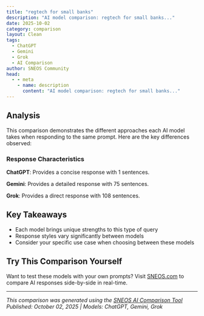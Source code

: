 ```yaml
---
title: "regtech for small banks"
description: "AI model comparison: regtech for small banks..."
date: 2025-10-02
category: comparison
layout: Clean
tags:
  - ChatGPT
  - Gemini
  - Grok
  - AI Comparison
author: SNEOS Community
head:
  - - meta
    - name: description
      content: "AI model comparison: regtech for small banks..."
---
```


<ChatComparison
  title="regtech for small banks"
  prompt="regtech for small banks"
  :responses='{"ChatGPT": "Regulatory technology, or regtech, is a rapidly evolving sector that focuses on using technology to help organizations, particularly in the financial services sector, comply with regulatory requirements efficiently and effectively. For small banks, which often have limited resources compared to larger institutions, regtech can provide valuable solutions to navigate the complex landscape of compliance, risk management, and reporting.\n\n### Benefits of Regtech for Small Banks\n\n1. **Cost Efficiency**: Regtech solutions can automate compliance processes, reducing the need for extensive human resources and decreasing operational costs.\n\n2. **Scalability**: Many regtech solutions are scalable, meaning that as a small bank grows, it can easily adapt the technology to meet increasing regulatory demands.\n\n3. **Real-Time Compliance Monitoring**: Advanced analytics and reporting tools can help small banks monitor compliance with regulations in real-time, enabling quicker responses to any potential issues.\n\n4. **Data Management and Reporting**: Regtech tools can streamline the way banks collect, manage, and report data, making it easier to comply with regulatory reporting requirements.\n\n5. **Enhanced Risk Management**: Regtech solutions can provide sophisticated risk assessment capabilities, helping banks identify and mitigate risks more effectively.\n\n6. **Access to Expertise**: Many regtech platforms provide expertise in compliance that small banks may not have in-house, helping to fill gaps in knowledge and experience.\n\n### Common Regtech Solutions for Small Banks\n\n1. **Compliance Management Systems (CMS)**: These systems help banks manage their compliance obligations in an organized manner.\n\n2. **Anti-Money Laundering (AML) Solutions**: Tools designed to monitor transactions and detect suspicious activities to help banks comply with AML regulations.\n\n3. **Know Your Customer (KYC) Solutions**: These solutions automate customer identification processes to meet regulatory requirements.\n\n4. **Regulatory Reporting Tools**: Solutions that automate the generation and submission of regulatory reports.\n\n5. **Risk and Fraud Detection Technologies**: Advanced algorithms and machine learning can help small banks identify potential fraud and assess risks more accurately.\n\n6. **Blockchain and Smart Contracts**: Some regtech companies are exploring the use of blockchain to enhance transparency and security in compliance processes.\n\n### Challenges for Small Banks in Implementing Regtech\n\n1. **Budget Constraints**: Small banks may have limited budgets for investing in technology, which can hinder their ability to adopt regtech solutions.\n\n2. **Integration with Legacy Systems**: Many small banks operate on older systems that may not easily integrate with new regtech solutions.\n\n3. **Change Management**: Implementing new technologies often requires changes in processes and workflows, which can face resistance from staff.\n\n4. **Data Privacy and Security Concerns**: With increasing data privacy regulations, small banks need to ensure that the regtech solutions they select are secure and compliant.\n\n5. **Vendor Selection**: The variety of regtech solutions available can be overwhelming, and choosing the right provider can be challenging.\n\n### Conclusion\n\nFor small banks, embracing regtech can be a significant step towards better compliance, more efficient processes, and enhanced risk management. While there are challenges to adoption, the potential benefits often outweigh the costs, making regtech an essential consideration for small financial institutions aiming to stay competitive and compliant in a heavily regulated environment.", "Gemini": "RegTech (Regulatory Technology) solutions can be a game-changer for small banks, helping them navigate the increasingly complex regulatory landscape efficiently and cost-effectively. Here\u0027s a breakdown of how RegTech benefits small banks and the key areas it addresses:\n\n**Why RegTech is Important for Small Banks**\n\n* **Reduced Compliance Costs:** Manual processes for compliance are expensive and time-consuming. RegTech automates many of these tasks, lowering operational costs.\n* **Improved Accuracy:** Automation reduces the risk of human error in data entry, reporting, and compliance checks.\n* **Enhanced Efficiency:** RegTech streamlines processes, freeing up staff to focus on core banking activities and customer service.\n* **Staying Ahead of Regulatory Changes:** RegTech solutions often include built-in updates to reflect the latest regulatory changes, reducing the risk of non-compliance.\n* **Scalability:** As the bank grows, RegTech solutions can easily scale to meet increasing compliance needs.\n* **Improved Risk Management:** RegTech provides better insights into risk exposure and helps banks proactively identify and mitigate potential issues.\n* **Better Data Security:** RegTech solutions often incorporate robust security measures to protect sensitive customer data.\n* **Competitive Advantage:** By streamlining compliance, small banks can compete more effectively with larger institutions that have dedicated compliance teams.\n* **Attracting and Retaining Talent:** Implementing modern technologies makes the bank a more attractive place to work, helping to attract and retain skilled employees.\n\n**Key Areas Where RegTech Helps Small Banks**\n\nHere\u0027s a breakdown of specific areas where RegTech offers solutions for small banks:\n\n* **KYC/AML (Know Your Customer/Anti-Money Laundering):**\n * **Customer Onboarding:** Automated identity verification, screening against watchlists (sanctions, PEPs), and risk assessment.\n * **Transaction Monitoring:** Real-time monitoring of transactions to detect suspicious activity.\n * **KYC Refresh:** Automated periodic reviews of customer information to ensure it\u0027s up-to-date.\n * **Sanctions Screening:** Continuous screening of customers and transactions against global sanctions lists.\n * **Solutions:** Software that automates ID verification, watchlist screening, transaction monitoring, and reporting suspicious activity. Examples include:\n * ComplyAdvantage\n * NICE Actimize\n * Dow Jones Risk \u0026 Compliance\n * LexisNexis Risk Solutions\n * ThetaRay (especially for cross-border payments)\n* **Compliance Management:**\n * **Regulatory Change Management:** Tracking and implementing changes to regulations.\n * **Policy Management:** Creating, managing, and distributing compliance policies.\n * **Compliance Training:** Online training modules to educate employees on regulatory requirements.\n * **Audit Trail:** Maintaining a complete audit trail of compliance activities.\n * **Solutions:** Platforms that centralize compliance information, automate policy management, and track regulatory changes. Examples include:\n * Wolters Kluwer Compliance Solutions\n * Thomson Reuters Regulatory Intelligence\n * LogicGate\n * MetricStream\n * NAVEX Global\n* **Fraud Detection and Prevention:**\n * **Fraud Analytics:** Using data analytics to identify fraudulent patterns and predict future fraud attempts.\n * **Real-Time Fraud Monitoring:** Monitoring transactions in real-time to detect and prevent fraudulent activity.\n * **Account Takeover Prevention:** Protecting customer accounts from unauthorized access.\n * **Solutions:** Software that uses AI and machine learning to detect fraud, block suspicious transactions, and protect customer data. Examples include:\n * Feedzai\n * Featurespace\n * SAS Fraud Management\n * ACI Worldwide\n * Simility (Google Cloud)\n* **Risk Management:**\n * **Credit Risk Assessment:** Using data analytics to assess the creditworthiness of borrowers.\n * **Operational Risk Management:** Identifying and mitigating operational risks.\n * **Market Risk Management:** Managing risks associated with market fluctuations.\n * **Regulatory Reporting:** Automating the preparation and submission of regulatory reports (e.g., call reports, FR Y-9C).\n * **Solutions:** Platforms that provide a comprehensive view of risk exposure, automate risk assessments, and generate regulatory reports. Examples include:\n * IBM OpenPages\n * SAS Risk Management\n * Oracle Financial Services Analytical Applications\n * FIS Adaptiv\n * Provenir\n* **Data Privacy and Security:**\n * **Data Masking:** Protecting sensitive data by masking or anonymizing it.\n * **Data Encryption:** Encrypting data to prevent unauthorized access.\n * **Access Control:** Controlling access to sensitive data based on user roles.\n * **Solutions:** Software that helps banks comply with data privacy regulations like GDPR and CCPA. Examples include:\n * OneTrust\n * TrustArc\n * Securiti.ai\n * BigID\n * DataGrail\n* **Reporting:**\n * Automating the creation and submission of regulatory reports.\n * Ensuring data accuracy and consistency across reports.\n * Providing audit trails for reporting processes.\n * **Solutions:** Often integrated within the platforms mentioned above, or specialized reporting tools that connect to various data sources.\n\n**Considerations for Small Banks When Choosing RegTech Solutions**\n\n* **Scalability:** The solution should be able to grow with the bank\u0027s needs.\n* **Integration:** The solution should integrate with the bank\u0027s existing systems.\n* **Ease of Use:** The solution should be user-friendly and require minimal training.\n* **Cost:** The solution should be affordable and offer a good return on investment. Consider SaaS (Software as a Service) models for lower upfront costs.\n* **Vendor Reputation and Support:** Choose a reputable vendor with a proven track record and excellent customer support.\n* **Security:** Ensure the solution meets the bank\u0027s security requirements.\n* **Customization:** The solution should be customizable to meet the bank\u0027s specific needs.\n* **Regulatory Compliance:** The vendor should stay up-to-date on the latest regulatory changes.\n* **Data Privacy:** Ensure the solution complies with data privacy regulations like GDPR and CCPA.\n* **Total Cost of Ownership:** Consider not just the initial purchase price, but also implementation costs, training, maintenance, and ongoing support.\n\n**Steps to Implement RegTech in a Small Bank**\n\n1. **Assess Needs:** Identify the specific regulatory challenges and compliance gaps the bank faces.\n2. **Research Solutions:** Explore different RegTech solutions that address those needs.\n3. **Evaluate Vendors:** Compare vendors based on cost, features, ease of use, security, and support.\n4. **Pilot Project:** Implement the solution in a limited area to test its effectiveness.\n5. **Full Deployment:** Roll out the solution across the entire bank.\n6. **Training:** Provide comprehensive training to employees on how to use the solution.\n7. **Monitoring and Maintenance:** Continuously monitor the solution\u0027s performance and maintain it to ensure it remains effective.\n\n**Specific Recommendations for Small Banks:**\n\n* **Start Small:** Don\u0027t try to implement everything at once. Focus on the most pressing compliance challenges first.\n* **Cloud-Based Solutions:** Consider cloud-based RegTech solutions for lower upfront costs and easier scalability.\n* **Look for Integration:** Choose solutions that integrate with your core banking system and other existing software.\n* **Seek Expert Advice:** Consult with RegTech experts to get help with selecting and implementing the right solutions.\n* **Engage Employees:** Involve employees in the implementation process to get their buy-in and ensure the solution meets their needs.\n\n**Conclusion:**\n\nRegTech is no longer a luxury, but a necessity for small banks to remain competitive and compliant. By carefully selecting and implementing the right RegTech solutions, small banks can reduce costs, improve efficiency, and mitigate risk, ultimately freeing up resources to focus on serving their customers and growing their business. Remember to prioritize solutions that address your specific needs and offer a good return on investment.\n", "Grok": "RegTech, short for Regulatory Technology, refers to the use of technology to help financial institutions, including small banks, comply with regulatory requirements more efficiently and cost-effectively. For small banks, which often operate with limited resources and staff compared to larger institutions, RegTech solutions can be a game-changer by automating compliance tasks, reducing operational risks, and minimizing the burden of regulatory reporting. Here\u0027s a detailed look at how RegTech can benefit small banks and key considerations for implementation:\n\n---\n\n### **Why RegTech Matters for Small Banks**\nSmall banks face the same complex regulatory environment as larger institutions but often lack the budget, IT infrastructure, or specialized compliance teams to handle these requirements effectively. RegTech offers solutions to:\n1. **Reduce Costs**: Automating compliance processes cuts down on manual labor and consultancy fees.\n2. **Improve Efficiency**: Streamlines repetitive tasks like data collection, monitoring, and reporting.\n3. **Minimize Risk**: Helps identify and mitigate risks related to non-compliance, fraud, or cybersecurity.\n4. **Stay Competitive**: Allows small banks to focus on core business activities (e.g., customer service, lending) instead of being bogged down by regulatory burdens.\n5. **Adapt to Changes**: RegTech tools often update automatically to reflect new regulations, helping small banks stay compliant without constant manual intervention.\n\n---\n\n### **Key RegTech Solutions for Small Banks**\nBelow are some specific areas where RegTech can support small banks, along with examples of applicable tools or functionalities:\n\n1. **Anti-Money Laundering (AML) and Know Your Customer (KYC) Compliance**\n - **Challenge**: Small banks must screen customers, monitor transactions, and report suspicious activities under AML/CFT (Countering the Financing of Terrorism) regulations.\n - **RegTech Solution**: Automated AML/KYC tools use AI and machine learning to screen customers against sanctions lists, detect unusual transaction patterns, and generate alerts for suspicious activities.\n - Example Tools: ComplyAdvantage, Refinitiv, or Trulioo for customer due diligence and real-time monitoring.\n - **Benefit**: Reduces false positives, saves time on manual checks, and ensures compliance with laws like the Bank Secrecy Act (BSA) in the U.S.\n\n2. **Regulatory Reporting**\n - **Challenge**: Small banks must submit regular reports to regulators (e.g., FDIC, Federal Reserve, or local authorities) on capital adequacy, liquidity, and other metrics.\n - **RegTech Solution**: Reporting platforms aggregate data from various systems, standardize it, and generate reports in the required format.\n - Example Tools: AxiomSL, Wolters Kluwer, or Adenza (formerly Calypso) for automated report generation.\n - **Benefit**: Reduces errors in reporting and frees staff from time-consuming data compilation.\n\n3. **Cybersecurity and Data Protection**\n - **Challenge**: Small banks are vulnerable to cyberattacks and must comply with data protection laws like GDPR (in Europe) or CCPA (in California).\n - **RegTech Solution**: Tools for real-time threat detection, encryption, and data breach monitoring help protect sensitive information.\n - Example Tools: Darktrace for AI-driven threat detection, or Varonis for data security and monitoring.\n - **Benefit**: Enhances customer trust by safeguarding data and helps avoid penalties for data breaches.\n\n4. **Fraud Detection and Prevention**\n - **Challenge**: Small banks face risks of fraud, including payment fraud and identity theft, which can lead to financial losses and reputational damage.\n - **RegTech Solution**: AI-based fraud detection systems analyze transaction patterns and flag anomalies in real-time.\n - Example Tools: Feedzai or FICO Falcon for fraud prevention.\n - **Benefit**: Protects the bank and its customers from financial crime with minimal manual oversight.\n\n5. **Risk Management**\n - **Challenge**: Small banks must assess and manage credit, operational, and market risks under regulations like Basel III (where applicable).\n - **RegTech Solution**: Risk assessment tools provide dashboards and analytics to monitor risk exposure and ensure compliance.\n - Example Tools: LogicGate or MetricStream for risk management automation.\n - **Benefit**: Offers actionable insights and ensures adherence to risk-related regulations.\n\n6. **Customer Onboarding and Digital Identity Verification**\n - **Challenge**: Manual onboarding processes are slow and error-prone, often leading to poor customer experiences.\n - **RegTech Solution**: Digital identity verification tools streamline onboarding by verifying identities online using eIDV (electronic Identity Verification) and biometrics.\n - Example Tools: Onfido or Jumio for secure, fast onboarding.\n - **Benefit**: Enhances customer experience while meeting KYC requirements.\n\n---\n\n### **Benefits of RegTech for Small Banks**\n- **Scalability**: Many RegTech solutions are cloud-based and subscription-priced, allowing small banks to scale usage as needed without heavy upfront investments.\n- **Focus on Core Business**: By automating compliance tasks, staff can focus on customer relationships and revenue-generating activities.\n- **Regulatory Agility**: RegTech tools often update in real-time to reflect new regulations, helping small banks stay ahead of changes.\n- **Level Playing Field**: Access to affordable RegTech allows small banks to compete with larger institutions that have in-house compliance teams.\n\n---\n\n### **Challenges of Adopting RegTech for Small Banks**\nWhile RegTech offers numerous advantages, small banks may face hurdles in implementation:\n1. **Cost of Implementation**: Even though RegTech is often cost-effective in the long run, initial setup costs or subscription fees can strain tight budgets.\n2. **Integration Issues**: Many small banks use legacy IT systems that may not easily integrate with modern RegTech solutions.\n3. **Lack of Expertise**: Small banks may lack in-house tech or compliance expertise to select and manage RegTech tools.\n4. **Data Privacy Concerns**: Storing sensitive customer data on third-party platforms (e.g., cloud-based RegTech) raises concerns about security and compliance with data protection laws.\n5. **Vendor Dependency**: Relying on a RegTech provider can be risky if the vendor fails to update its software or goes out of business.\n\n---\n\n### **Steps for Small Banks to Adopt RegTech**\n1. **Assess Needs and Budget**: Identify key compliance pain points (e.g., AML, reporting) and allocate a realistic budget for RegTech solutions.\n2. **Research Vendors**: Look for RegTech providers that cater to small banks with affordable, user-friendly, and scalable solutions. Check reviews and ask for demos.\n3. **Start Small**: Begin with one or two critical areas (e.g., AML/KYC) before expanding to other RegTech tools.\n4. **Ensure Integration**: Choose solutions compatible with existing systems or consider cloud-based options to minimize integration challenges.\n5. **Train Staff**: Provide training to ensure employees can use the new tools effectively.\n6. **Monitor and Evaluate**: Continuously assess the performance of RegTech solutions and ensure they meet regulatory and business needs.\n7. **Partner with Experts**: Consider working with consultants or industry groups (e.g., community banking associations) for guidance on RegTech adoption.\n\n---\n\n### **Popular RegTech Providers for Small Banks**\nHere are a few RegTech providers known for solutions suitable for smaller financial institutions:\n- **ComplyAdvantage**: Focuses on AML/KYC with AI-driven risk screening.\n- **Trulioo**: Offers identity verification and KYC tools for customer onboarding.\n- **Feedzai**: Provides fraud detection and prevention using machine learning.\n- **Onfido**: Specializes in digital identity verification for secure onboarding.\n- **LogicGate**: Offers customizable risk and compliance management platforms.\n- **Wolters Kluwer**: Provides regulatory reporting and compliance solutions tailored for smaller banks.\n\nMany of these providers offer flexible pricing models (e.g., pay-as-you-go or subscription-based) that can fit the budgets of small banks.\n\n---\n\n### **Regulatory Frameworks Small Banks Should Focus On**\nDepending on their location, small banks must ensure compliance with specific regulations, and RegTech can help address these:\n- **United States**: Bank Secrecy Act (BSA), Dodd-Frank Act, Community Reinvestment Act (CRA), and FDIC regulations.\n- **Europe**: GDPR (data protection), PSD2 (payments), and MiFID II (financial markets).\n- **Asia-Pacific**: Varies by country, but often includes AML/CFT laws and data protection regulations (e.g., PDPA in Singapore).\n- **Global Standards**: Basel III (capital and liquidity requirements) and FATF (Financial Action Task Force) guidelines for AML/CFT.\n\n---\n\n### **Future of RegTech for Small Banks**\nThe RegTech industry is evolving rapidly, with trends that could further benefit small banks:\n- **AI and Machine Learning**: More advanced algorithms will improve fraud detection and risk assessment.\n- **Blockchain**: Could enhance transparency in transactions and compliance reporting.\n- **Open Banking**: RegTech will play a role in securing data sharing under open banking frameworks.\n- **Collaboration**: Small banks may increasingly collaborate through industry consortia to share RegTech costs and resources.\n\n---\n\n### **Conclusion**\nRegTech is a vital tool for small banks looking to navigate regulatory complexities without breaking the bank. By automating compliance processes, enhancing risk management, and improving operational efficiency, RegTech enables small banks to remain compliant and competitive. However, successful adoption requires careful planning, vendor selection, and staff training. Starting small and focusing on high-impact areas like AML/KYC or reporting can help small banks ease into RegTech adoption and realize its benefits over time."}' 
  published-date="09:23"
/>

## Analysis

This comparison demonstrates the different approaches each AI model takes when responding to the same prompt. Here are the key differences observed:

### Response Characteristics

**ChatGPT**: Provides a concise response with 1 sentences. 

**Gemini**: Provides a detailed response with 75 sentences. 

**Grok**: Provides a direct response with 108 sentences. 

## Key Takeaways

- Each model brings unique strengths to this type of query
- Response styles vary significantly between models
- Consider your specific use case when choosing between these models

## Try This Comparison Yourself

Want to test these models with your own prompts? Visit [SNEOS.com](https://sneos.com) to compare AI responses side-by-side in real-time.

---

*This comparison was generated using the [SNEOS AI Comparison Tool](https://sneos.com)*
*Published: October 02, 2025 | Models: ChatGPT, Gemini, Grok*
